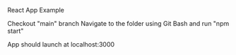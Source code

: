 React App Example

Checkout "main" branch
Navigate to the folder using Git Bash and run "npm start"

App should launch at localhost:3000
